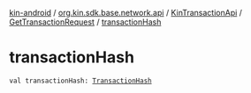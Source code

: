 [kin-android](../../../index.md) / [org.kin.sdk.base.network.api](../../index.md) / [KinTransactionApi](../index.md) / [GetTransactionRequest](index.md) / [transactionHash](./transaction-hash.md)

# transactionHash

`val transactionHash: `[`TransactionHash`](../../../org.kin.sdk.base.models/-transaction-hash/index.md)
